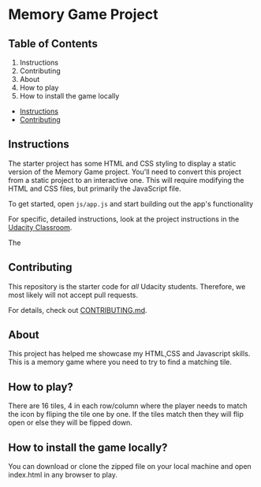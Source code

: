 # Memory Game Project

## Table of Contents
1. Instructions
2. Contributing 
3. About
4. How to play
5. How to install the game locally

* [Instructions](#instructions)
* [Contributing](#contributing)

## Instructions

The starter project has some HTML and CSS styling to display a static version of the Memory Game project. You'll need to convert this project from a static project to an interactive one. This will require modifying the HTML and CSS files, but primarily the JavaScript file.

To get started, open `js/app.js` and start building out the app's functionality

For specific, detailed instructions, look at the project instructions in the [Udacity Classroom](https://classroom.udacity.com/me).

The 

## Contributing

This repository is the starter code for _all_ Udacity students. Therefore, we most likely will not accept pull requests.

For details, check out [CONTRIBUTING.md](CONTRIBUTING.md).


## About

This project has helped me showcase my HTML,CSS and Javascript skills. 
This is a memory game where you need to try to find a matching tile.


## How to play?

There are 16 tiles, 4 in each row/column where the player needs to match the icon by fliping the tile one by one. If the tiles match then they will flip open or else they will be fipped down.

## How to install the game locally?

You can download or clone the zipped file on your local machine and open index.html in any browser to play.



